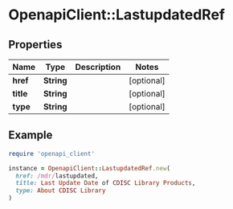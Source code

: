 # OpenapiClient::LastupdatedRef

## Properties

| Name | Type | Description | Notes |
| ---- | ---- | ----------- | ----- |
| **href** | **String** |  | [optional] |
| **title** | **String** |  | [optional] |
| **type** | **String** |  | [optional] |

## Example

```ruby
require 'openapi_client'

instance = OpenapiClient::LastupdatedRef.new(
  href: /mdr/lastupdated,
  title: Last Update Date of CDISC Library Products,
  type: About CDISC Library
)
```

